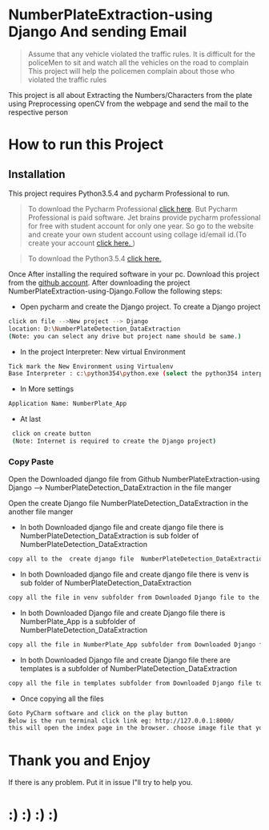 # NumberPlateExtraction-using Django And sending Email

> Assume that any vehicle violated the traffic rules. It is difficult for the policeMen to sit and watch all the vehicles on the road to complain
This project will help the policemen complain about those who violated the traffic rules


This project is all about Extracting the Numbers/Characters from the plate using Preprocessing openCV from the webpage and send the mail to the respective person 



# How to run this Project

## Installation

This project requires Python3.5.4 and pycharm Professional to run. 
>To download the Pycharm Professional [click here](https://www.jetbrains.com/pycharm/). But Pycharm Professional is paid software. Jet brains provide pycharm professional for free with student account for only one year. So go to the website and create your own student account using collage id/email id.(To create your account [click here. ](https://www.jetbrains.com/shop/eform/students))



>To download the Python3.5.4 [click here.](https://www.python.org/downloads/release/python-354/)



Once After installing the required software in your pc. Download this project from the [github account](https://github.com/SunilKumar-ugra/NumberPlateExtraction-using-django.git). After downloading the project NumberPlateExtraction-using-Django.Follow the following steps:

- Open pycharm and create the Django project. To create a Django project 
```sh
click on file -->New project --> Django 
location: D:\NumberPlateDetection_DataExtraction 
(Note: you can select any drive but project name should be same.)
 ```
-  In the project Interpreter: New virtual Environment
 ```sh
 Tick mark the New Environment using Virtualenv
 Base Interpreter : c:\python354\python.exe (select the python354 interpreter)
```
- In More settings
 ```sh
 Application Name: NumberPlate_App
```
- At last 
```sh
 click on create button 
 (Note: Internet is required to create the Django project)
```


### Copy Paste
Open the Downloaded django file from Github NumberPlateExtraction-using Django --> NumberPlateDetection_DataExtraction in the file manger

Open the create Django file  NumberPlateDetection_DataExtraction in the  another file manger

- In both Downloaded django file and create django file there is NumberPlateDetection_DataExtraction is sub folder of NumberPlateDetection_DataExtraction
```sh
copy all to the  create django file  NumberPlateDetection_DataExtraction subfolderhe file in NumberPlateDetection_DataExtraction subfolder from Downloaded django file 
```
- In both Downloaded django file and create django file there is venv is sub folder of NumberPlateDetection_DataExtraction

```sh
copy all the file in venv subfolder from Downloaded Django file to the  create Django file  venv subfolder
```
- In both Downloaded Django file and create Django file there is  NumberPlate_App is a subfolder of NumberPlateDetection_DataExtraction

```sh
copy all the file in NumberPlate_App subfolder from Downloaded Django file to the  create Django file  NumberPlate_App subfolder
```
-  In both Downloaded Django file and create Django file there are templates is a subfolder of NumberPlateDetection_DataExtraction

```sh
copy all the file in templates subfolder from Downloaded Django file to the  create Django file  templates subfolder
```
- Once copying all the files 
```sh
Goto PyCharm software and click on the play button
Below is the run terminal click link eg: http://127.0.0.1:8000/
this will open the index page in the browser. choose image file that you need to extract the data and click on the test button
```

# Thank you and Enjoy 
If there is any problem. Put it in issue I"ll try to help you. 
# :)   :)  :)  :)


 
